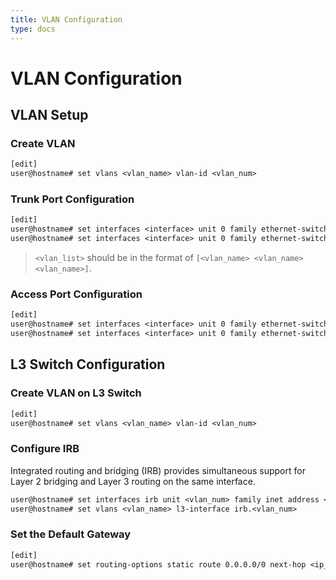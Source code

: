 ```yaml
---
title: VLAN Configuration
type: docs
---
```


# VLAN Configuration

## VLAN Setup

### Create VLAN

```txt
[edit]
user@hostname# set vlans <vlan_name> vlan-id <vlan_num>
```

### Trunk Port Configuration

```txt
[edit]
user@hostname# set interfaces <interface> unit 0 family ethernet-switching interface-mode trunk
user@hostname# set interfaces <interface> unit 0 family ethernet-switching vlan members <vlan_list>
```

> `<vlan_list>` should be in the format of `[<vlan_name> <vlan_name> <vlan_name>]`.

### Access Port Configuration

```txt
[edit]
user@hostname# set interfaces <interface> unit 0 family ethernet-switching interface-mode access
user@hostname# set interfaces <interface> unit 0 family ethernet-switching vlan members <vlan_name>
```

## L3 Switch Configuration

### Create VLAN on L3 Switch

```txt
[edit]
user@hostname# set vlans <vlan_name> vlan-id <vlan_num>
```

### Configure IRB

Integrated routing and bridging (IRB) provides simultaneous support for Layer 2 bridging and Layer 3 routing on the same interface.

```txt
user@hostname# set interfaces irb unit <vlan_num> family inet address <ip_address>/<subnet_mask>
user@hostname# set vlans <vlan_name> l3-interface irb.<vlan_num>
```

### Set the Default Gateway

```txt
[edit]
user@hostname# set routing-options static route 0.0.0.0/0 next-hop <ip_address>
```
